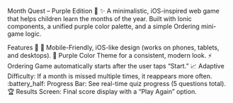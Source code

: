 Month Quest – Purple Edition :purple_heart: :sparkles:
A minimalistic, iOS-inspired web game that helps children learn the months of the year.
Built with Ionic components, a unified purple color palette, and a simple Ordering mini-game logic.

Features :star2:
:iphone: Mobile-Friendly, iOS-like design (works on phones, tablets, and desktops).
:purple_heart: Purple Color Theme for a consistent, modern look.
:zap: Ordering Game automatically starts after the user taps “Start.”
:chart_with_upwards_trend: Adaptive Difficulty: If a month is missed multiple times, it reappears more often.
:battery_half: Progress Bar: See real-time quiz progress (5 questions total).
:trophy: Results Screen: Final score display with a “Play Again” option.